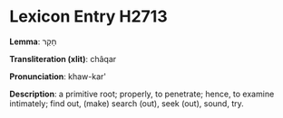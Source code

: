 # Lexicon Entry H2713

**Lemma**: חָקַר

**Transliteration (xlit)**: châqar

**Pronunciation**: khaw-kar'

**Description**:
a primitive root; properly, to penetrate; hence, to examine intimately; find out, (make) search (out), seek (out), sound, try.
